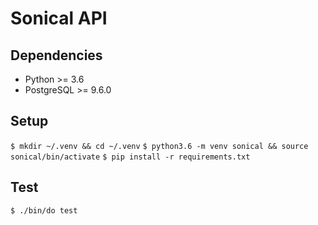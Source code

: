 # Sonical API

## Dependencies
* Python >= 3.6
* PostgreSQL >= 9.6.0

## Setup
`$ mkdir ~/.venv && cd ~/.venv`
`$ python3.6 -m venv sonical && source sonical/bin/activate`
`$ pip install -r requirements.txt`

## Test
`$ ./bin/do test`
